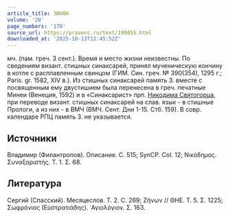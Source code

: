 ```yaml
---
article_title: ЗИНОН
volume: '20'
page_numbers: '178'
source_url: https://pravenc.ru/text/199855.html
downloaded_at: '2025-10-13T12:45:52Z'
---
```


мч. (пам. греч. 3 сент.). Время и место жизни неизвестны. По сведениям визант. стишных синаксарей, принял мученическую кончину в котле с расплавленным свинцом (ГИМ. Син. греч. № 390(354), 1295 г.; Paris. gr. 1582, XIV в.). Из стишных синаксарей память З. вместе с посвященным ему двустишием была перенесена в греч. печатные Минеи (Венеция, 1592) и в «Синаксарист» прп. [Никодима Святогорца](<https://pravenc.ru/text/Никодим Святогорец.html>), при переводе визант. стишных синаксарей на слав. язык - в стишные Прологи, а из них - в ВМЧ (ВМЧ. Сент. Дни 1-15. Стб. 159). В совр. календаре РПЦ память З. не указывается.

## Источники

Владимир (Филантропов). Описание. С. 515; SynCP. Col. 12; Νικόδημος. Συναξαριστής. Τ. 1. Σ. 68.

## Литература

Сергий (Спасский). Месяцеслов. Т. 2. С. 269; Ζήνων // ΘΗΕ. Τ. 5. Σ. 1225; Σωφρόνιος (Εὐστρατιάδης). ῾Αγιολόγιον. Σ. 163.
